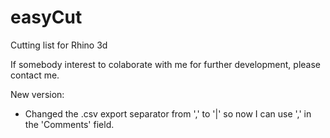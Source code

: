 # easyCut
Cutting list for Rhino 3d

If somebody interest to colaborate with me for further development, please contact me.

New version:
- Changed the .csv export separator from ',' to '|' so now I can use ',' in the 'Comments' field.

